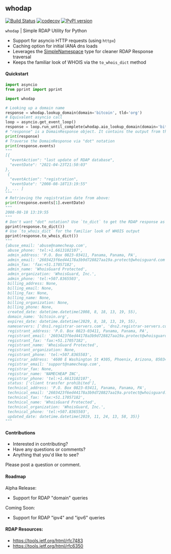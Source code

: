 ## whodap

[![Build Status](https://app.travis-ci.com/pogzyb/whodap.svg?token=xCoELzvjMvTqZThTS7Va&branch=main)](https://app.travis-ci.com/pogzyb/whodap)
[![codecov](https://codecov.io/gh/pogzyb/whodap/branch/main/graph/badge.svg?token=NCfdf6ftb9)](https://codecov.io/gh/pogzyb/whodap)
[![PyPI version](https://badge.fury.io/py/whodap.svg)](https://badge.fury.io/py/whodap)

`whodap` | Simple RDAP Utility for Python

- Support for asyncio HTTP requests (using `httpx`)
- Caching option for initial IANA dns loads
- Leverages the [SimpleNamespace](https://docs.python.org/3/library/types.html#types.SimpleNamespace) type for cleaner RDAP Response traversal
- Keeps the familiar look of WHOIS via the `to_whois_dict` method


#### Quickstart

```python
import asyncio
from pprint import pprint

import whodap

# Looking up a domain name
response = whodap.lookup_domain(domain='bitcoin', tld='org') 
# Equivalent asyncio call
loop = asyncio.get_event_loop()
response = loop.run_until_complete(whodap.aio_lookup_domain(domain='bitcoin', tld='org'))
# "response" is a DomainResponse object. It contains the output from the RDAP lookup.
print(response)
# Traverse the DomainResponse via "dot" notation
print(response.events)
"""
[{
  "eventAction": "last update of RDAP database",
  "eventDate": "2021-04-23T21:50:03"
},
 {
  "eventAction": "registration",
  "eventDate": "2008-08-18T13:19:55"
}, ... ]
"""
# Retrieving the registration date from above:
print(response.events[1].eventDate)
"""
2008-08-18 13:19:55
"""
# Don't want "dot" notation? Use `to_dict` to get the RDAP response as a dictionary
pprint(response.to_dict())
# Use `to_whois_dict` for the familiar look of WHOIS output
pprint(response.to_whois_dict())
"""
{abuse_email: 'abuse@namecheap.com',
 abuse_phone: 'tel:+1.6613102107',
 admin_address: 'P.O. Box 0823-03411, Panama, Panama, PA',
 admin_email: '2603423f6ed44178a3b9d728827aa19a.protect@whoisguard.com',
 admin_fax: 'fax:+51.17057182',
 admin_name: 'WhoisGuard Protected',
 admin_organization: 'WhoisGuard, Inc.',
 admin_phone: 'tel:+507.8365503',
 billing_address: None,
 billing_email: None,
 billing_fax: None,
 billing_name: None,
 billing_organization: None,
 billing_phone: None,
 created_date: datetime.datetime(2008, 8, 18, 13, 19, 55),
 domain_name: 'bitcoin.org',
 expires_date: datetime.datetime(2029, 8, 18, 13, 19, 55),
 nameservers: ['dns1.registrar-servers.com', 'dns2.registrar-servers.com'],
 registrant_address: 'P.O. Box 0823-03411, Panama, Panama, PA',
 registrant_email: '2603423f6ed44178a3b9d728827aa19a.protect@whoisguard.com',
 registrant_fax: 'fax:+51.17057182',
 registrant_name: 'WhoisGuard Protected',
 registrant_organization: None,
 registrant_phone: 'tel:+507.8365503',
 registrar_address: '4600 E Washington St #305, Phoenix, Arizona, 85034',
 registrar_email: 'support@namecheap.com',
 registrar_fax: None,
 registrar_name: 'NAMECHEAP INC',
 registrar_phone: 'tel:+1.6613102107',
 status: ['client transfer prohibited'],
 technical_address: 'P.O. Box 0823-03411, Panama, Panama, PA',
 technical_email: '2603423f6ed44178a3b9d728827aa19a.protect@whoisguard.com',
 technical_fax: 'fax:+51.17057182',
 technical_name: 'WhoisGuard Protected',
 technical_organization: 'WhoisGuard, Inc.',
 technical_phone: 'tel:+507.8365503',
 updated_date: datetime.datetime(2019, 11, 24, 13, 58, 35)}
"""
```

#### Contributions
- Interested in contributing? 
- Have any questions or comments? 
- Anything that you'd like to see?

Please post a question or comment.


#### Roadmap

Alpha Release:
- Support for RDAP "domain" queries

Coming Soon:
- Support for RDAP "ipv4" and "ipv6" queries


#### RDAP Resources:
  - https://tools.ietf.org/html/rfc7483
  - https://tools.ietf.org/html/rfc6350
